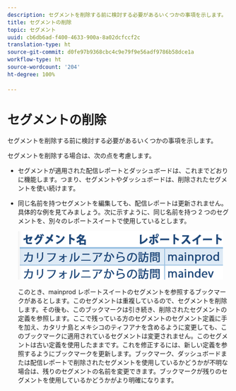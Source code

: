 ```yaml
---
description: セグメントを削除する前に検討する必要があるいくつかの事項を示します。
title: セグメントの削除
topic: セグメント
uuid: cb6db6ad-f400-4633-900a-8a02dcfccf2c
translation-type: ht
source-git-commit: d0fe97b9368cbc4c9e79f9e56adf9786b58dce1a
workflow-type: ht
source-wordcount: '204'
ht-degree: 100%

---
```



# セグメントの削除

セグメントを削除する前に検討する必要があるいくつかの事項を示します。

セグメントを削除する場合は、次の点を考慮します。

* セグメントが適用された配信レポートとダッシュボードは、これまでどおりに機能します。つまり、セグメントやダッシュボードは、削除されたセグメントを使い続けます。
* 同じ名前を持つセグメントを編集しても、配信レポートは更新されません。具体的な例を見てみましょう。次に示すように、同じ名前を持つ 2 つのセグメントを、別々のレポートスイートで使用しているとします。

   ![](assets/duplicate_seg_names.png)

   このとき、mainprod レポートスイートのセグメントを参照するブックマークがあるとします。このセグメントは重複しているので、セグメントを削除します。その後も、このブックマークは引き続き、削除されたセグメントの定義を参照します。ここで残っている方のセグメントのセグメント定義に手を加え、カタリナ島とメキシコのティフアナを含めるように変更しても、このブックマークに適用されているセグメントは変更されません。このセグメントは古い定義を使用したままです。これを修正するには、新しい定義を参照するようにブックマークを更新します。ブックマーク、ダッシュボードまたは配信レポートで削除されたセグメントを使用しているかどうかが不明な場合は、残りのセグメントの名前を変更できます。ブックマークが残りのセグメントを使用しているかどうかがより明確になります。
